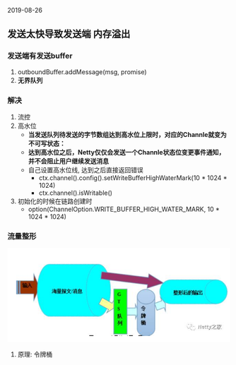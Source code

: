2019-08-26

## 发送太快导致发送端 内存溢出

### 发送端有发送buffer
1. outboundBuffer.addMessage(msg, promise)
2. **无界队列**

### 解决
1. 流控
2. 高水位
    - **当发送队列待发送的字节数组达到高水位上限时，对应的Channle就变为不可写状态：**
    - **达到高水位之后，Netty仅仅会发送一个Channle状态位变更事件通知，并不会阻止用户继续发送消息**
    - 自己设置高水位线, 达到之后直接返回错误
        - ctx.channel().config().setWriteBufferHighWaterMark(10 * 1024 * 1024)
        - ctx.channel().isWritable()
3. 初始化的时候在链路创建时
    - option(ChannelOption.WRITE_BUFFER_HIGH_WATER_MARK, 10 * 1024 * 1024)
    
### 流量整形
![](1.png)

1. 原理: 令牌桶
